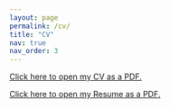 ```yaml
---
layout: page
permalink: /cv/
title: "CV"
nav: true
nav_order: 3
---
```


[Click here to open my CV as a PDF.](Bremers_cv.pdf)

[Click here to open my Resume as a PDF.](Bremers_resume.pdf)